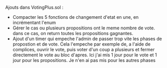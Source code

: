 Ajouts dans VotingPlus.sol :
  - Compacter les 5 fonctions de changement d'etat en une, en incrémentant l'enum
  - Gérer le cas ou plusieurs propositions ont le meme nombre de vote. dans ce cas, on return toutes les propositions gagnantes.
  - Ajout d'un timer qui empeche l'admin de passer trop vite les phases de propostion et de vote.
Cela l'empeche par exemple de, a l'aide de complices, ouvrir le vote, puis voter d'un coup a plusieurs et fermer directement le vote au bloc d'apres.
Ici j'ai mis 1 jour pour le vote et 1 jour pour les propositions. Je n'en ai pas mis pour les autres phases
